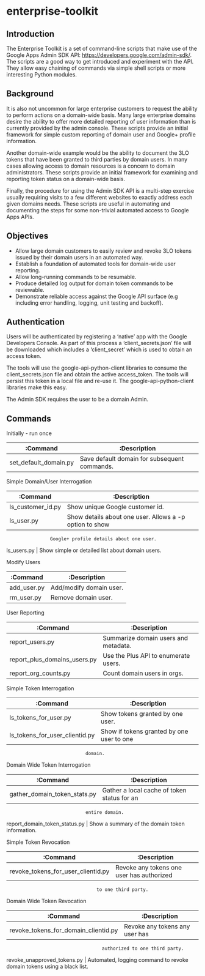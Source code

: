 # enterprise-toolkit

## Introduction

The Enterprise Toolkit is a set of command-line scripts that make use of the
Google Apps Admin SDK API: https://developers.google.com/admin-sdk/. The
scripts are a good way to get introduced and experiment with the API.
They allow easy chaining of commands via simple shell scripts or more
interesting Python modules.

## Background

It is also not uncommon for large enterprise customers to request the ability
to perform actions on a domain-wide basis.  Many large enterprise domains
desire the ability to offer more detailed reporting of user information than
is currently provided by the admin console.  These scripts provide an initial
framework for simple custom reporting of domain user and Google+ profile
information.

Another domain-wide example would be the ability to document the 3LO tokens
that have been granted to third parties by domain users. In many cases
allowing access to domain resources is a concern to domain administrators.
These scripts provide an initial framework for examining and reporting token
status on a domain-wide basis.

Finally, the procedure for using the Admin SDK API is a multi-step exercise
usually requiring visits to a few different websites to exactly address
each given domains needs. These scripts are useful in automating and
documenting the steps for some non-trivial automated access to Google Apps APIs.

## Objectives

* Allow large domain customers to easily review and revoke 3LO tokens issued by
their domain users in an automated way.
* Establish a foundation of automated tools for domain-wide user reporting.
* Allow long-running commands to be resumable.
* Produce detailed log output for domain token commands to be reviewable.
* Demonstrate reliable access against the Google API surface
(e.g including error handling, logging, unit testing and backoff).

## Authentication

Users will be authenticated by registering a ‘native’ app with the Google
Developers Console.  As part of this process a ‘client_secrets.json’ file
will be downloaded which includes a ‘client_secret’ which is used to obtain
an access token.

The tools will use the google-api-python-client libraries to consume the
client_secrets.json file and obtain the active access_token.  The tools will
persist this token in a local file and re-use it.  The google-api-python-client libraries make this easy.

The Admin SDK requires the user to be a domain Admin.

## Commands

Initially - run once

:Command               | :Description
-----------------------|-------------------------------------------------------
 set_default_domain.py | Save default domain for subsequent commands.

Simple Domain/User Interrogation

:Command          | :Description
------------------|------------------------------------------------------------
ls_customer_id.py | Show unique Google customer id.
ls_user.py        | Show details about one user.  Allows a -p option to show
                    Google+ profile details about one user.
ls_users.py       | Show simple or detailed list about domain users.

Modify Users

:Command          | :Description
------------------|------------------------------------------------------------
add_user.py       | Add/modify domain user.
rm_user.py        | Remove domain user.

User Reporting

:Command                     | :Description
-----------------------------|-------------------------------------------------
report_users.py              | Summarize domain users and metadata.
report_plus_domains_users.py | Use the Plus API to enumerate users.
report_org_counts.py         | Count domain users in orgs.

Simple Token Interrogation

:Command                       | :Description
-------------------------------|-----------------------------------------------
ls_tokens_for_user.py          | Show tokens granted by one user.
ls_tokens_for_user_clientid.py | Show if tokens granted by one user to one
                                 domain.

Domain Wide Token Interrogation

:Command                       | :Description
-------------------------------|-----------------------------------------------
gather_domain_token_stats.py   | Gather a local cache of token status for an
                                 entire domain.
report_domain_token_status.py  | Show a summary of the domain token information.

Simple Token Revocation

:Command                           | :Description
-----------------------------------|-------------------------------------------
revoke_tokens_for_user_clientid.py | Revoke any tokens one user has authorized
                                     to one third party.


Domain Wide Token Revocation

:Command                             | :Description
-------------------------------------|-----------------------------------------
revoke_tokens_for_domain_clientid.py | Revoke any tokens any user has
                                       authorized to one third party.
revoke_unapproved_tokens.py          | Automated, logging command to revoke
                                       domain tokens using a black list.


